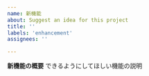 ```yaml
---
name: 新機能
about: Suggest an idea for this project
title: ''
labels: 'enhancement'
assignees: ''

---
```


**新機能の概要**
できるようにしてほしい機能の説明